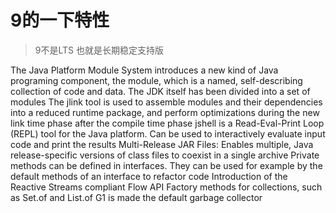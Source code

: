 
# 9的一下特性

> 9不是LTS 也就是长期稳定支持版


The Java Platform Module System introduces a new kind of Java programing component, the module, which is a named, self-describing collection of code and data. The JDK itself has been divided into a set of modules
The jlink tool is used to assemble modules and their dependencies into a reduced runtime package, and perform optimizations during the new link time phase after the compile time phase
jshell is a Read-Eval-Print Loop (REPL) tool for the Java platform. Can be used to interactively evaluate input code and print the results
Multi-Release JAR Files: Enables multiple, Java release-specific versions of class files to coexist in a single archive
Private methods can be defined in interfaces. They can be used for example by the default methods of an interface to refactor code
Introduction of the Reactive Streams compliant Flow API
Factory methods for collections, such as Set.of and List.of
G1 is made the default garbage collector


